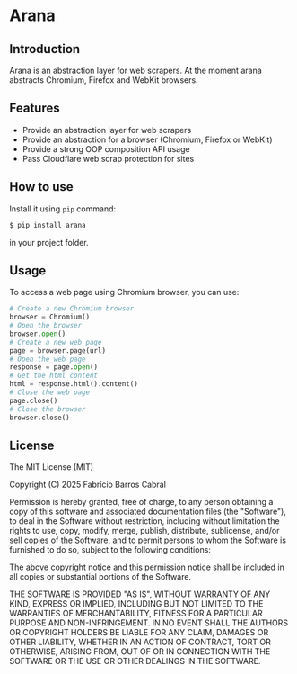 # Arana

## Introduction

Arana is an abstraction layer for web scrapers. At the moment arana abstracts
Chromium, Firefox and WebKit browsers.

## Features

- Provide an abstraction layer for web scrapers
- Provide an abstraction for a browser (Chromium, Firefox or WebKit)
- Provide a strong OOP composition API usage
- Pass Cloudflare web scrap protection for sites


## How to use

Install it using `pip` command:

```bash
$ pip install arana
```

in your project folder.


## Usage

To access a web page using Chromium browser, you can use:

```python
# Create a new Chromium browser
browser = Chromium()
# Open the browser
browser.open()
# Create a new web page
page = browser.page(url)
# Open the web page
response = page.open()
# Get the html content
html = response.html().content()
# Close the web page
page.close()
# Close the browser
browser.close()
```

## License

The MIT License (MIT)

Copyright (C) 2025 Fabrício Barros Cabral

Permission is hereby granted, free of charge, to any person obtaining a copy
of this software and associated documentation files (the "Software"), to deal
in the Software without restriction, including without limitation the rights
to use, copy, modify, merge, publish, distribute, sublicense, and/or sell
copies of the Software, and to permit persons to whom the Software is
furnished to do so, subject to the following conditions:

The above copyright notice and this permission notice shall be included
in all copies or substantial portions of the Software.

THE SOFTWARE IS PROVIDED "AS IS", WITHOUT WARRANTY OF ANY KIND, EXPRESS OR
IMPLIED, INCLUDING BUT NOT LIMITED TO THE WARRANTIES OF MERCHANTABILITY,
FITNESS FOR A PARTICULAR PURPOSE AND NON-INFRINGEMENT. IN NO EVENT SHALL THE
AUTHORS OR COPYRIGHT HOLDERS BE LIABLE FOR ANY CLAIM, DAMAGES OR OTHER
LIABILITY, WHETHER IN AN ACTION OF CONTRACT, TORT OR OTHERWISE, ARISING FROM,
OUT OF OR IN CONNECTION WITH THE SOFTWARE OR THE USE OR OTHER DEALINGS IN THE
SOFTWARE.
